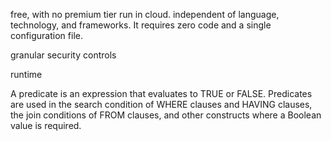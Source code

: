 free, with no premium tier
run in  cloud.
independent of language, technology, and frameworks. 
It requires zero code and a single configuration file. 


granular security controls


runtime


A predicate is an expression that evaluates to TRUE or FALSE. Predicates are used in the search condition of WHERE clauses and HAVING clauses, the join conditions of FROM clauses, and other constructs where a Boolean value is required.